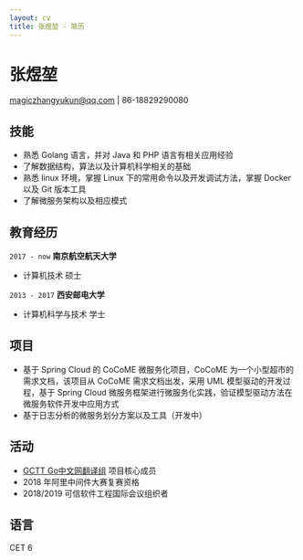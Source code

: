 ```yaml
---
layout: cv
title: 张煜堃 - 简历
---
```

# 张煜堃

<div id="webaddress">
<a href="magiczhangyukun@qq.com">magiczhangyukun@qq.com</a>
| 86-18829290080
</div>


## 技能

- 熟悉 Golang 语言，并对 Java 和 PHP 语言有相关应用经验
- 了解数据结构，算法以及计算机科学相关的基础
- 熟悉 linux 环境，掌握 Linux 下的常用命令以及开发调试方法，掌握 Docker 以及 Git 版本工具
- 了解微服务架构以及相应模式 

## 教育经历
`2017 - now`
__南京航空航天大学__

- 计算机技术 硕士

`2013 - 2017`
__西安邮电大学__

- 计算机科学与技术 学士

## 项目

* 基于 Spring Cloud 的 CoCoME 微服务化项目，CoCoME 为一个小型超市的需求文档，该项目从 CoCoME 需求文档出发，采用 UML 模型驱动的开发过程，基于 Spring Cloud 微服务框架进行微服务化实践，验证模型驱动方法在微服务软件开发中应用方式
* 基于日志分析的微服务划分方案以及工具（开发中）

## 活动
* [GCTT Go中文网翻译组](https://github.com/studygolang/GCTT) 项目核心成员
* 2018 年阿里中间件大赛复赛资格
* 2018/2019 可信软件工程国际会议组织者 

## 语言
CET 6 

<!-- ### Footer

更新时间: 8 月 2019 -->
